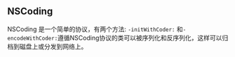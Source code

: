 ## NSCoding

NSCoding 是一个简单的协议，有两个方法: `-initWithCoder:` 和`-encodeWithCoder:`遵循NSCoding协议的类可以被序列化和反序列化，这样可以归档到磁盘上或分发到网络上。


